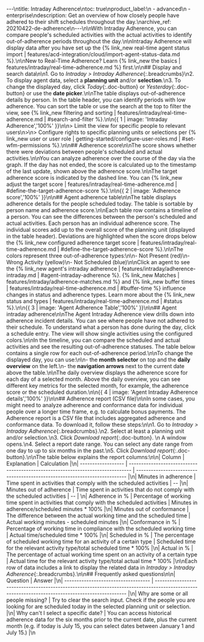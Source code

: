 ---\ntitle: Intraday Adherence\ntoc: true\nproduct_label:\n  - advanced\n  - enterprise\ndescription: Get an overview of how closely people have adhered to their shift schedules throughout the day.\narchive_ref: 20210422-de-adherence\n---\n\nWith Intraday Adherence, you can compare people's scheduled activities with the actual activities to identify out-of-adherence periods throughout the day.\n\nIntraday Adherence will display data after you have set up the {% link_new real-time agent status import | features/acd-integration/cloud/import-agent-status-data.md %}.\n\nNew to Real-Time Adherence? Learn {% link_new the basics | features/intraday/real-time-adherence.md %} first.\n\n## Display and search data\n\n1. Go to _Intraday > Intraday Adherence_{:.breadcrumbs}\n2. To display agent data, select a **planning unit** and/or **selection**.\n3. To change the displayed day, click _Today_{:.doc-button} or _Yesterday_{:.doc-button} or use the **date picker**.\n\nThe table displays out-of-adherence details by person. In the table header, you can identify periods with low adherence. You can sort the table or use the search at the top to filter the view, see {% link_new filtering and sorting | features/intraday/real-time-adherence.md | #search-and-filter %}.\n\n{{ 1 | image: 'Intraday Adherence','100%' }}\n\n> Limit the view for specific people to relevant users\n>\n> Configure rights to specific planning units or selections per {% link_new user or user role | getting-started/configure-user-roles.md | #set-wfm-permissions %}.\n\n## Adherence score\n\nThe score shows whether there were deviations between people's scheduled and actual activities.\n\nYou can analyze adherence over the course of the day via the graph. If the day has not ended, the score is calculated up to the timestamp of the last update, shown above the adherence score.\n\nThe target adherence score is indicated by the dashed line. You can {% link_new adjust the target score | features/intraday/real-time-adherence.md | #define-the-target-adherence-score %}.\n\n{{ 2 | image: 'Adherence score','100%' }}\n\n## Agent adherence table\n\nThe table displays adherence details for the people scheduled today. The table is sortable by person name and adherence score.\n\nEach table row contains a timeline of a person. You can see the differences between the person's scheduled and actual activities. Each person has an individual adherence score. The individual scores add up to the overall score of the planning unit (displayed in the table header). Deviations are highlighted when the score drops below the {% link_new configured adherence target score | features/intraday/real-time-adherence.md | #define-the-target-adherence-score %}.\n\nThe colors represent three out-of-adherence types:\n\n- Not Present (red)\n- Wrong Activity (yellow)\n- Not Scheduled (blue)\n\nClick an agent to see the {% link_new agent's intraday adherence | features/intraday/adherence-intraday.md | #agent-intraday-adherence %}. {% link_new Matches | features/intraday/adherence-matches.md %} and {% link_new buffer times | features/intraday/real-time-adherence.md | #buffer-time %} influence changes in status and adherence types. Learn more about the {% link_new status and types | features/intraday/real-time-adherence.md | #status %}.\n\n{{ 3 | image: 'Agent Adherence Table','100%' }}\n\n## Agent intraday adherence\n\nThe Agent Intraday Adherence view drills down into adherence incident details. You can see where people have not adhered to their schedule. To understand what a person has done during the day, click a schedule entry. The view will show single activities using the configured colors.\n\nIn the timeline, you can compare the scheduled and actual activities and see the resulting out-of-adherence statuses. The table below contains a single row for each out-of-adherence period.\n\nTo change the displayed day, you can use:\n\n- the **month selector** on top and the **daily overview** on the left.\n- the **navigation arrows** next to the current date above the table.\n\nThe daily overview displays the adherence score for each day of a selected month. Above the daily overview, you can see different key metrics for the selected month, for example, the adherence score or the scheduled duration.\n\n{{ 4 | image: 'Agent Intraday Adherence details','100%' }}\n\n## Adherence report (CSV file)\n\nIn some cases, you might need to analyze adherence and conformance data for individual people over a longer time frame, e.g. to calculate bonus payments. The Adherence report is a CSV file that includes aggregated adherence and conformance data. To download it, follow these steps:\n\n1. Go to _Intraday > Intraday Adherence_{:.breadcrumbs}.\n2. Select at least a planning unit and/or selection.\n3. Click _Download report_{:.doc-button}.  \n   A window opens.\n4. Select a report date range. You can select any date range from one day to up to six months in the past.\n5. Click _Download report_{:.doc-button}.\n\nThe table below explains the report columns:\n\n| Column             | Explanation                                                                     | Calculation                                                                |\n| ------------------ | ------------------------------------------------------------------------------- | -------------------------------------------------------------------------- |\n| Minutes in adherence | Time spent in activities that comply with the scheduled activities      | -- |\n| Minutes out of adherence  | Time spent in activities that do not comply with the scheduled activities        | -- |                  \n| Adherence in %   | Percentage of working time spent in activities that comply with the scheduled activities       | Minutes in adherence/scheduled minutes * 100% |\n| Minutes out of conformance   | The difference between the actual working time and the scheduled time             | Actual working minutes - scheduled minutes |\n| Conformance in % | Percentage of working time in compliance with the scheduled working time | Actual time/scheduled time * 100% |\n| Scheduled in %  | The percentage of scheduled working time for an activity of a certain type | Scheduled time for the relevant activity type/total scheduled time * 100%              |\n| Actual in %  | The percentage of actual working time spent on an activity of a certain type | Actual time for the relevant activity type/total actual time * 100%              |\n\nEach row of data includes a link to display the related data in _Intraday > Intraday Adherence_{:.breadcrumbs}.\n\n## Frequently asked questions\n\n| Question                            | Answer                                                                                                                                           |\n| ----------------------------------- | ------------------------------------------------------------------------------------------------------------------------------------------------ |\n| Why are some or all people missing? | Try to clear the search input. Check if the people you are looking for are scheduled today in the selected planning unit or selection.           |\n| Why can't I select a specific date? | You can access historical adherence data for the six months prior to the current date, plus the current month (e.g. if today is July 15, you can select dates between January 1 and July 15.) |\n